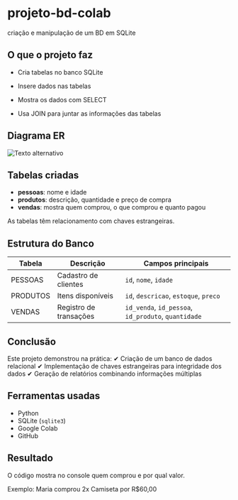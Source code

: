 # projeto-bd-colab
criação e manipulação de um BD em SQLite

## O que o projeto faz

- Cria tabelas no banco SQLite
- Insere dados nas tabelas
- Mostra os dados com SELECT

- Usa JOIN para juntar as informações das tabelas

##  Diagrama ER
![Texto alternativo](https://github.com/user-attachments/assets/e5b48b45-253b-4366-8ec6-1e3bcc745aa9)

## Tabelas criadas

- **pessoas**: nome e idade  
- **produtos**: descrição, quantidade e preço de compra  
- **vendas**: mostra quem comprou, o que comprou e quanto pagou

As tabelas têm relacionamento com chaves estrangeiras.

## Estrutura do Banco  
| Tabela   | Descrição                  | Campos principais                     |  
|----------|----------------------------|---------------------------------------|  
| PESSOAS  | Cadastro de clientes       | `id`, `nome`, `idade`                 |  
| PRODUTOS | Itens disponíveis          | `id`, `descricao`, `estoque`, `preco` |  
| VENDAS   | Registro de transações     | `id_venda`, `id_pessoa`, `id_produto`, `quantidade` |  

## Conclusão
Este projeto demonstrou na prática:
✔ Criação de um banco de dados relacional 
✔ Implementação de chaves estrangeiras para integridade dos dados
✔ Geração de relatórios combinando informações múltiplas

## Ferramentas usadas

- Python
- SQLite (`sqlite3`)
- Google Colab
- GitHub

## Resultado

O código mostra no console quem comprou e por qual valor.

Exemplo:
Maria comprou 2x Camiseta por R$60,00

